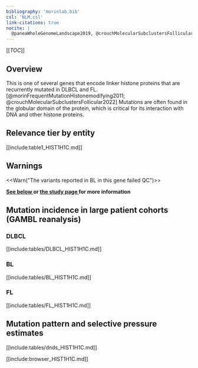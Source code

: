 ```yaml
---
bibliography: 'morinlab.bib'
csl: 'NLM.csl'
link-citations: true
nocite: |
  @paneaWholeGenomeLandscape2019, @crouchMolecularSubclustersFollicular2022, @morinFrequentMutationHistonemodifying2011, 
---
```

[[_TOC_]]

## Overview

This is one of several genes that encode linker histone proteins that are recurrently mutated in DLBCL and FL.[@morinFrequentMutationHistonemodifying2011; @crouchMolecularSubclustersFollicular2022] 
Mutations are often found in the globular domain of the protein, which is critical for its interaction with DNA and other histone proteins. 



## Relevance tier by entity

[[include:table1_HIST1H1C.md]]

## Warnings

<<Warn("The variants reported in BL in this gene failed QC")>>

**[See below ](#representative-mutations) or [the study page ](papers/paneaWholeGenomeLandscape2019.md#tier-2) for more information**

## Mutation incidence in large patient cohorts (GAMBL reanalysis)

### DLBCL
[[include:tables/DLBCL_HIST1H1C.md]]

### BL

[[include:tables/BL_HIST1H1C.md]]

### FL

[[include:tables/FL_HIST1H1C.md]]

## Mutation pattern and selective pressure estimates

[[include:tables/dnds_HIST1H1C.md]]


[[include:browser_HIST1H1C.md]]

